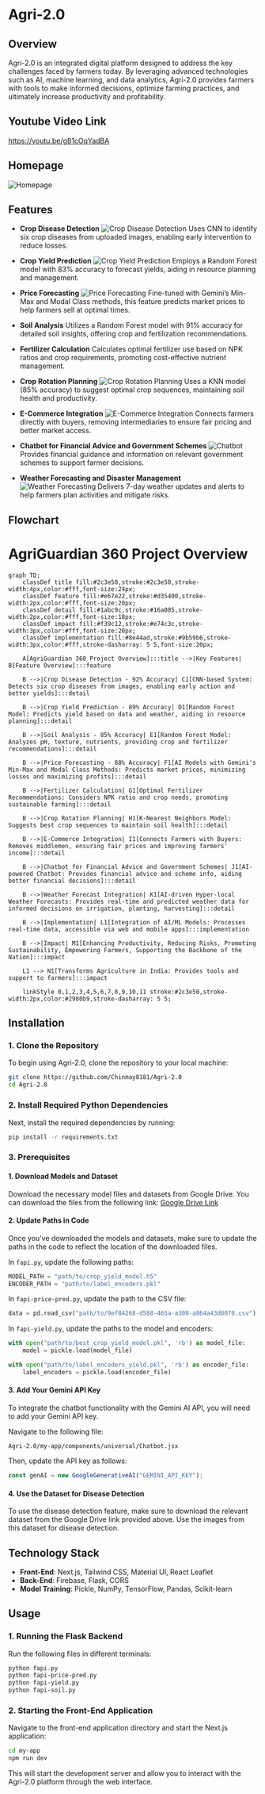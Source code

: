 # Agri-2.0

## Overview

Agri-2.0 is an integrated digital platform designed to address the key challenges faced by farmers today. By leveraging advanced technologies such as AI, machine learning, and data analytics, Agri-2.0 provides farmers with tools to make informed decisions, optimize farming practices, and ultimately increase productivity and profitability.

## Youtube Video Link
https://youtu.be/g81cOqYadBA

## Homepage
![Homepage](imgs/Screenshot_20240831_083034.png)
## Features

- **Crop Disease Detection**
  ![Crop Disease Detection](imgs/Screenshot_20240831_083309.png)
  Uses CNN to identify six crop diseases from uploaded images, enabling early intervention to reduce losses.

- **Crop Yield Prediction**
  ![Crop Yield Prediction](imgs/Screenshot_20240831_083208.png)
  Employs a Random Forest model with 83% accuracy to forecast yields, aiding in resource planning and management.

- **Price Forecasting**
  ![Price Forecasting](imgs/Screenshot_20240831_083553.png)
  Fine-tuned with Gemini’s Min-Max and Modal Class methods, this feature predicts market prices to help farmers sell at optimal times.
  
- **Soil Analysis**
  Utilizes a Random Forest model with 91% accuracy for detailed soil insights, offering crop and fertilization recommendations.

- **Fertilizer Calculation**
  Calculates optimal fertilizer use based on NPK ratios and crop requirements, promoting cost-effective nutrient management.

- **Crop Rotation Planning**
  ![Crop Rotation Planning](imgs/Screenshot_20240831_083629.png)
  Uses a KNN model (85% accuracy) to suggest optimal crop sequences, maintaining soil health and productivity.

- **E-Commerce Integration**
  ![E-Commerce Integration](imgs/Screenshot_20240831_083717.png)
  Connects farmers directly with buyers, removing intermediaries to ensure fair pricing and better market access.

- **Chatbot for Financial Advice and Government Schemes**
  ![Chatbot](imgs/Screenshot_20240831_083822.png)
  Provides financial guidance and information on relevant government schemes to support farmer decisions.

- **Weather Forecasting and Disaster Management**
  ![Weather Forecasting](imgs/Screenshot_20240831_083651.png)
  Delivers 7-day weather updates and alerts to help farmers plan activities and mitigate risks.

## Flowchart
# AgriGuardian 360 Project Overview

```mermaid
graph TD;
    classDef title fill:#2c3e50,stroke:#2c3e50,stroke-width:4px,color:#fff,font-size:24px;
    classDef feature fill:#e67e22,stroke:#d35400,stroke-width:2px,color:#fff,font-size:20px;
    classDef detail fill:#1abc9c,stroke:#16a085,stroke-width:2px,color:#fff,font-size:18px;
    classDef impact fill:#f39c12,stroke:#e74c3c,stroke-width:3px,color:#fff,font-size:20px;
    classDef implementation fill:#8e44ad,stroke:#9b59b6,stroke-width:3px,color:#fff,stroke-dasharray: 5 5,font-size:20px;

    A[AgriGuardian 360 Project Overview]:::title -->|Key Features| B[Feature Overview]:::feature

    B -->|Crop Disease Detection - 92% Accuracy| C1[CNN-based System: Detects six crop diseases from images, enabling early action and better yields]:::detail

    B -->|Crop Yield Prediction - 89% Accuracy| D1[Random Forest Model: Predicts yield based on data and weather, aiding in resource planning]:::detail

    B -->|Soil Analysis - 85% Accuracy| E1[Random Forest Model: Analyzes pH, texture, nutrients, providing crop and fertilizer recommendations]:::detail

    B -->|Price Forecasting - 88% Accuracy| F1[AI Models with Gemini's Min-Max and Modal Class Methods: Predicts market prices, minimizing losses and maximizing profits]:::detail

    B -->|Fertilizer Calculation| G1[Optimal Fertilizer Recommendations: Considers NPK ratio and crop needs, promoting sustainable farming]:::detail

    B -->|Crop Rotation Planning| H1[K-Nearest Neighbors Model: Suggests best crop sequences to maintain soil health]:::detail

    B -->|E-Commerce Integration| I1[Connects Farmers with Buyers: Removes middlemen, ensuring fair prices and improving farmers' income]:::detail

    B -->|Chatbot for Financial Advice and Government Schemes| J1[AI-powered Chatbot: Provides financial advice and scheme info, aiding better financial decisions]:::detail

    B -->|Weather Forecast Integration| K1[AI-driven Hyper-local Weather Forecasts: Provides real-time and predicted weather data for informed decisions on irrigation, planting, harvesting]:::detail

    B -->|Implementation| L1[Integration of AI/ML Models: Processes real-time data, accessible via web and mobile apps]:::implementation

    B -->|Impact| M1[Enhancing Productivity, Reducing Risks, Promoting Sustainability, Empowering Farmers, Supporting the Backbone of the Nation]:::impact

    L1 --> N1[Transforms Agriculture in India: Provides tools and support to farmers]:::impact

    linkStyle 0,1,2,3,4,5,6,7,8,9,10,11 stroke:#2c3e50,stroke-width:2px,color:#2980b9,stroke-dasharray: 5 5;
```


## Installation

### 1. Clone the Repository

To begin using Agri-2.0, clone the repository to your local machine:

```bash
git clone https://github.com/Chinmay8181/Agri-2.0
cd Agri-2.0
```

### 2. Install Required Python Dependencies

Next, install the required dependencies by running:

```bash
pip install -r requirements.txt
```

### 3. Prerequisites

#### 1. Download Models and Dataset

Download the necessary model files and datasets from Google Drive. You can download the files from the following link: [Google Drive Link](https://drive.google.com/drive/folders/1hhi8HjdHAgqoSTDfT1Pj2JBDk11t6lDa?usp=drive_link)

#### 2. Update Paths in Code

Once you've downloaded the models and datasets, make sure to update the paths in the code to reflect the location of the downloaded files.

In `fapi.py`, update the following paths:

```python
MODEL_PATH = "path/to/crop_yield_model.h5"
ENCODER_PATH = "path/to/label_encoders.pkl"
```

In `fapi-price-pred.py`, update the path to the CSV file:

```python
data = pd.read_csv("path/to/9ef84268-d588-465a-a308-a864a43d0070.csv")
```

In `fapi-yield.py`, update the paths to the model and encoders:

```python
with open("path/to/best_crop_yield_model.pkl", 'rb') as model_file:
    model = pickle.load(model_file)

with open("path/to/label_encoders_yield.pkl", 'rb') as encoder_file:
    label_encoders = pickle.load(encoder_file)
```

#### 3. Add Your Gemini API Key

To integrate the chatbot functionality with the Gemini AI API, you will need to add your Gemini API key.

Navigate to the following file:

`Agri-2.0/my-app/components/universal/Chatbot.jsx`

Then, update the API key as follows:

```javascript
const genAI = new GoogleGenerativeAI("GEMINI_API_KEY");
```

#### 4. Use the Dataset for Disease Detection

To use the disease detection feature, make sure to download the relevant dataset from the Google Drive link provided above. Use the images from this dataset for disease detection.

## Technology Stack

- **Front-End**: Next.js, Tailwind CSS, Material UI, React Leaflet
- **Back-End**: Firebase, Flask, CORS
- **Model Training**: Pickle, NumPy, TensorFlow, Pandas, Scikit-learn

## Usage

### 1. Running the Flask Backend

Run the following files in different terminals:

```bash
python fapi.py
python fapi-price-pred.py
python fapi-yield.py
python fapi-soil.py
```

### 2. Starting the Front-End Application

Navigate to the front-end application directory and start the Next.js application:

```bash
cd my-app
npm run dev
```

This will start the development server and allow you to interact with the Agri-2.0 platform through the web interface.

